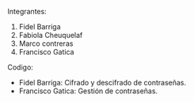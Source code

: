 Integrantes:
1. Fidel Barriga
2. Fabiola Cheuquelaf
3. Marco contreras
4. Francisco Gatica

Codigo:
* Fidel Barriga: Cifrado y descifrado de contraseñas.
* Francisco Gatica: Gestión de contraseñas.
